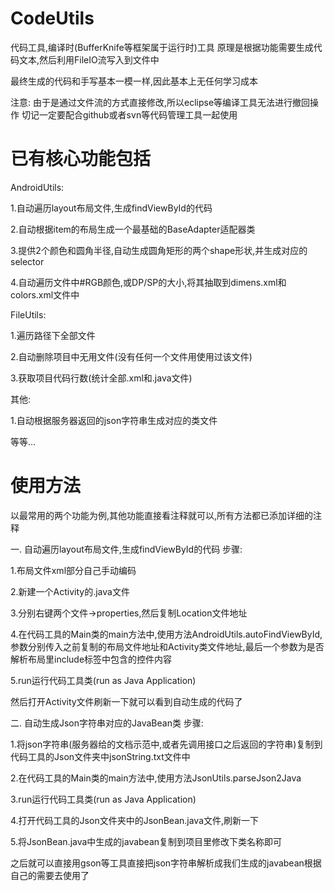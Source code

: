 # CodeUtils

代码工具,编译时(BufferKnife等框架属于运行时)工具
原理是根据功能需要生成代码文本,然后利用FileIO流写入到文件中

最终生成的代码和手写基本一模一样,因此基本上无任何学习成本

注意:
由于是通过文件流的方式直接修改,所以eclipse等编译工具无法进行撤回操作
切记一定要配合github或者svn等代码管理工具一起使用


# 已有核心功能包括

AndroidUtils:

1.自动遍历layout布局文件,生成findViewById的代码

2.自动根据item的布局生成一个最基础的BaseAdapter适配器类

3.提供2个颜色和圆角半径,自动生成圆角矩形的两个shape形状,并生成对应的selector

4.自动遍历文件中#RGB颜色,或DP/SP的大小,将其抽取到dimens.xml和colors.xml文件中


FileUtils:

1.遍历路径下全部文件

2.自动删除项目中无用文件(没有任何一个文件用使用过该文件)

3.获取项目代码行数(统计全部.xml和.java文件)


其他:

1.自动根据服务器返回的json字符串生成对应的类文件

等等...



# 使用方法

以最常用的两个功能为例,其他功能直接看注释就可以,所有方法都已添加详细的注释

一. 自动遍历layout布局文件,生成findViewById的代码
步骤:

1.布局文件xml部分自己手动编码

2.新建一个Activity的.java文件

3.分别右键两个文件->properties,然后复制Location文件地址

4.在代码工具的Main类的main方法中,使用方法AndroidUtils.autoFindViewById,
参数分别传入之前复制的布局文件地址和Activity类文件地址,最后一个参数为是否解析布局里include标签中包含的控件内容

5.run运行代码工具类(run as Java Application)

然后打开Activity文件刷新一下就可以看到自动生成的代码了


二. 自动生成Json字符串对应的JavaBean类
步骤:

1.将json字符串(服务器给的文档示范中,或者先调用接口之后返回的字符串)复制到代码工具的Json文件夹中jsonString.txt文件中

2.在代码工具的Main类的main方法中,使用方法JsonUtils.parseJson2Java

3.run运行代码工具类(run as Java Application)

4.打开代码工具的Json文件夹中的JsonBean.java文件,刷新一下

5.将JsonBean.java中生成的javabean复制到项目里修改下类名称即可

之后就可以直接用gson等工具直接把json字符串解析成我们生成的javabean根据自己的需要去使用了
